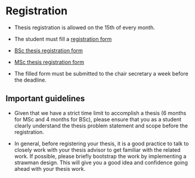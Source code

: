 # Registration

- Thesis registration is allowed on the 15th of every month.

- The student must fill a [registration form](https://www.in.tum.de/en/current-students/administrative-matters/thesis-guidelines-and-topics/) 

- [BSc thesis registration form](https://www.in.tum.de/fileadmin/w00bws/in/2.Fur_Studierende/1.Bachelor_Studiengaenge/1.Informatik/4.Abschlussarbeit/anm_ba_info_V01.pdf)
        
- [MSc thesis registration form](https://www.in.tum.de/fileadmin/w00bws/in/2.Fur_Studierende/2.Master_Studiengaenge/1.Informatik/6.Abschlussarbeit/masterthesis_Anmeldung_Info_EN_220113.pdf)

- The filled form must be submitted to the chair secretary a week before the deadline. 


## Important guidelines

- Given that we have a strict time limit to accomplish a thesis (6 months for MSc and 4 months for BSc), please ensure that you as a student clearly understand the thesis problem statement and scope before the registration. 


- In general, before registering your thesis, it is a good practice to talk to closely work with your thesis advisor to get familiar with the related work. If possible, please briefly bootstrap the work by implementing a strawman design. This will give you a good idea and confidence going ahead with your thesis work.



 

